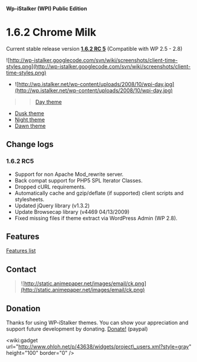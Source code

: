 **Wp-iStalker (WPI) Public Edition**

# 1.6.2 Chrome Milk #
Current stable release version **[1.6.2 RC 5](http://wp-istalker.googlecode.com/files/wp-istalker-chrome-1.6.2rc5.zip)** (Compatible with WP 2.5 - 2.8)

![http://wp-istalker.googlecode.com/svn/wiki/screenshots/client-time-styles.png](http://wp-istalker.googlecode.com/svn/wiki/screenshots/client-time-styles.png)

  * ![http://wp.istalker.net/wp-content/uploads/2008/10/wpi-day.jpg](http://wp.istalker.net/wp-content/uploads/2008/10/wpi-day.jpg)
> > [Day theme](http://wp-istalker.googlecode.com/svn/wiki/screenshots/day.png)
  * [Dusk theme](http://wp-istalker.googlecode.com/svn/wiki/screenshots/dusk.png)
  * [Night theme](http://wp-istalker.googlecode.com/svn/wiki/screenshots/night.png)
  * [Dawn theme](http://wp-istalker.googlecode.com/svn/wiki/screenshots/dawn.png)



## Change logs ##
### 1.6.2 RC5 ###
  * Support for non Apache Mod\_rewrite server.
  * Back compat support for PHP5 SPL Iterator Classes.
  * Dropped cURL requirements.
  * Automatically cache and gzip/deflate (if supported) client scripts and stylesheets.
  * Updated jQuery library (v1.3.2)
  * Update Browsecap library (v4469 04/13/2009)
  * Fixed missing files if theme extract via WordPress Admin (WP 2.8).

## Features ##
[Features list](http://wp.istalker.net/chrome-milk/features/)

## Contact ##

> ![http://static.animepaper.net/images/email/ck.png](http://static.animepaper.net/images/email/ck.png)

## Donation ##
Thanks for using WP-iStalker themes. You can show your appreciation and support future development by donating. [Donate!](https://www.paypal.com/cgi-bin/webscr?cmd=_s-xclick&hosted_button_id=3042041) (paypal)


&lt;wiki:gadget url="http://www.ohloh.net/p/43638/widgets/project\_users.xml?style=gray" height="100"  border="0" /&gt;